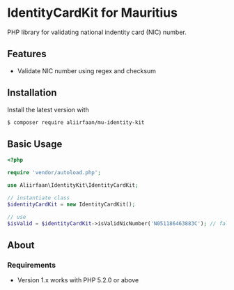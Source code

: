 # IdentityCardKit for Mauritius
PHP library for validating national indentity card (NIC) number.

## Features
- Validate NIC number using regex and checksum

## Installation

Install the latest version with

```bash
$ composer require aliirfaan/mu-identity-kit
```

## Basic Usage

```php
<?php

require 'vendor/autoload.php';

use Aliirfaan\IdentityKit\IdentityCardKit;

// instantiate class
$identityCardKit = new IdentityCardKit();

// use
$isValid = $identityCardKit->isValidNicNumber('N051186463883C'); // false
```

## About

### Requirements
- Version 1.x works with PHP 5.2.0 or above
